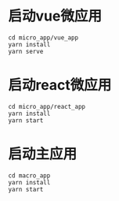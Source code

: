 # 启动vue微应用

```
cd micro_app/vue_app
yarn install
yarn serve
```

# 启动react微应用
```
cd micro_app/react_app
yarn install
yarn start
```

# 启动主应用

```
cd macro_app
yarn install
yarn start
```

